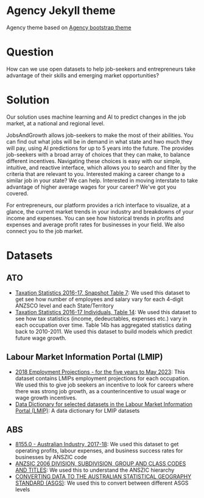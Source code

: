 Agency Jekyll theme
====================

Agency theme based on [Agency bootstrap theme ](https://startbootstrap.com/template-overviews/agency/)

# Question
How can we use open datasets to help job-seekers and entrepreneurs take advantage of their skills and emerging market opportunities?

# Solution
Our solution uses machine learning and AI to predict changes in the job market, at a national and regional level.

JobsAndGrowth allows job-seekers to make the most of their abilities. You can find out what jobs will be in demand in what state and hwo much they will pay, using AI predictions for up to 5 years into the future. The provides job-seekers with a broad array of choices that they can make, to balance different incentives. Navigating these choices is easy with our simple, intuitive, and reactive interface, which allows you to search and filter by the criteria that are relevant to you. Interested making a career change to a similar job in your state? We can help. Interested in moving interstate to take advantage of higher average wages for your career? We've got you covered.

For entrepreneurs, our platform provides a rich interface to visualize, at a glance, the current market trends in your industry and breakdowns of your income and expenses. You can see how historical trends in profits and expenses and average profit rates for businesses in your field. We also connect you to the job market.

# Datasets
## ATO
- [Taxation Statistics 2016-17, Snapshot Table 7](https://data.gov.au/data/dataset/taxation-statistics-2016-17/resource/bfa7ef04-e9f2-46ff-a959-84f005dfd17b): We used this dataset to get see how number of employees and salary vary for each 4-digit ANZSCO level and each State/Territory
- [Taxation Statistics 2016-17 Individuals, Table 14](https://data.gov.au/data/dataset/taxation-statistics-2016-17/resource/78951447-8044-43b1-a2a2-ebf0c96e16bc): We used this dataset to see how tax statistics (income, dedeuctables, expenses etc.) vary in each occupation over time. Table 14b has aggregated statistics dating back to 2010-2011. We used this dataset to build models which predict future wage growth.

## Labour Market Information Portal (LMIP)
- [2018 Employment Projections - for the five years to May 2023](http://lmip.gov.au/PortalFile.axd?FieldID=2787738&.xlsx): This dataset contains LMIPs employment projections for each occupation. We used this to give job seekers an incentive to look for careers where there was strong job growth, as a counterincentive to usual wage or wage growth incentives.
- [Data Dictionary for selected datasets in the Labour Market Information Portal (LMIP)](https://data.gov.au/dataset/ds-dga-79123f89-539b-4416-8070-455a2d536492/details?q=LMIP): A data dictionary for LMIP datasets

## ABS
- [8155.0 - Australian Industry, 2017-18](https://www.abs.gov.au/AUSSTATS/abs@.nsf/Lookup/8155.0Main+Features12017-18?OpenDocument): We used this dataset to get operating profits, labour expenses, and business success rates for businesses by ANSZIC code
- [ANZSIC 2006 DIVISION, SUBDIVISION, GROUP AND CLASS CODES AND TITLES](https://www.abs.gov.au/ausstats/abs@.nsf/0/20C5B5A4F46DF95BCA25711F00146D75?opendocument): We used this to understand the ANSZIC hierarchy
- [CONVERTING DATA TO THE AUSTRALIAN STATISTICAL GEOGRAPHY STANDARD (ASGS)](https://www.abs.gov.au/websitedbs/D3310114.nsf/home/Converting+Data+to+the+ASGS#Anchor1): We used this to convert between different ASGS levels

